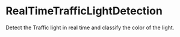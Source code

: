 # RealTimeTrafficLightDetection
Detect the Traffic light in real time and classify the color of the light.

